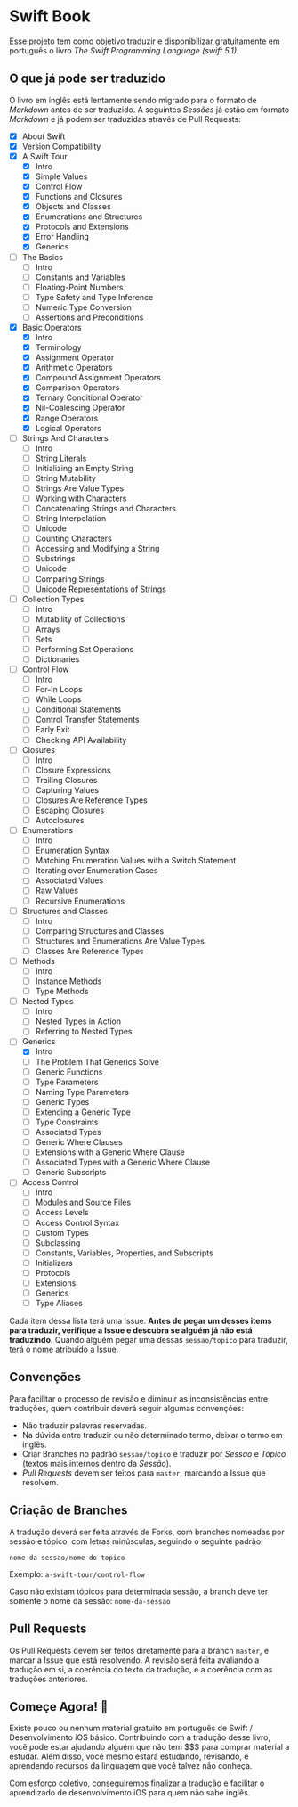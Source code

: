 # Swift Book

Esse projeto tem como objetivo traduzir e disponibilizar gratuitamente em português o livro *The Swift Programming Language (swift 5.1)*. 

## O que já pode ser traduzido

O livro em inglês está lentamente sendo migrado para o formato de *Markdown*  antes de ser traduzido. A seguintes *Sessões* já estão em formato *Markdown* e já podem ser traduzidas através de Pull Requests:

- [x] About Swift
- [x] Version Compatibility
- [x] A Swift Tour
  - [x] Intro
  - [x] Simple Values
  - [x] Control Flow
  - [x] Functions and Closures
  - [x] Objects and Classes
  - [x] Enumerations and Structures
  - [x] Protocols and Extensions
  - [x] Error Handling
  - [x] Generics
- [ ] The Basics
  - [ ] Intro
  - [ ] Constants and Variables
  - [ ] Floating-Point Numbers
  - [ ] Type Safety and Type Inference
  - [ ] Numeric Type Conversion
  - [ ] Assertions and Preconditions
- [x] Basic Operators
  - [x] Intro
  - [x] Terminology
  - [x] Assignment Operator
  - [x] Arithmetic Operators
  - [x] Compound Assignment Operators
  - [x] Comparison Operators
  - [x] Ternary Conditional Operator
  - [x] Nil-Coalescing Operator
  - [x] Range Operators
  - [x] Logical Operators
- [ ] Strings And Characters
  - [ ] Intro
  - [ ] String Literals
  - [ ] Initializing an Empty String
  - [ ] String Mutability
  - [ ] Strings Are Value Types
  - [ ] Working with Characters
  - [ ] Concatenating Strings and Characters
  - [ ] String Interpolation
  - [ ] Unicode
  - [ ] Counting Characters
  - [ ] Accessing and Modifying a String
  - [ ] Substrings
  - [ ] Unicode
  - [ ] Comparing Strings
  - [ ] Unicode Representations of Strings
- [ ] Collection Types
  - [ ] Intro
  - [ ] Mutability of Collections
  - [ ] Arrays
  - [ ] Sets
  - [ ] Performing Set Operations
  - [ ] Dictionaries
- [ ] Control Flow
  - [ ] Intro
  - [ ] For-In Loops
  - [ ] While Loops
  - [ ] Conditional Statements
  - [ ] Control Transfer Statements
  - [ ] Early Exit
  - [ ] Checking API Availability
- [ ] Closures
  - [ ] Intro
  - [ ] Closure Expressions
  - [ ] Trailing Closures
  - [ ] Capturing Values
  - [ ] Closures Are Reference Types
  - [ ] Escaping Closures
  - [ ] Autoclosures
- [ ] Enumerations
  - [ ] Intro
  - [ ] Enumeration Syntax
  - [ ] Matching Enumeration Values with a Switch Statement
  - [ ] Iterating over Enumeration Cases
  - [ ] Associated Values
  - [ ] Raw Values
  - [ ] Recursive Enumerations
- [ ] Structures and Classes
  - [ ] Intro
  - [ ] Comparing Structures and Classes
  - [ ] Structures and Enumerations Are Value Types
  - [ ] Classes Are Reference Types
- [ ] Methods
  - [ ] Intro
  - [ ] Instance Methods
  - [ ] Type Methods
- [ ] Nested Types
  - [ ] Intro
  - [ ] Nested Types in Action
  - [ ] Referring to Nested Types
- [ ] Generics
  - [x] Intro
  - [ ] The Problem That Generics Solve
  - [ ] Generic Functions
  - [ ] Type Parameters
  - [ ] Naming Type Parameters
  - [ ] Generic Types
  - [ ] Extending a Generic Type
  - [ ] Type Constraints
  - [ ] Associated Types
  - [ ] Generic Where Clauses
  - [ ] Extensions with a Generic Where Clause
  - [ ] Associated Types with a Generic Where Clause 
  - [ ] Generic Subscripts
- [ ] Access Control
  - [ ] Intro
  - [ ] Modules and Source Files
  - [ ] Access Levels
  - [ ] Access Control Syntax
  - [ ] Custom Types
  - [ ] Subclassing
  - [ ] Constants, Variables, Properties, and Subscripts 
  - [ ] Initializers
  - [ ] Protocols
  - [ ] Extensions
  - [ ] Generics
  - [ ] Type Aliases

Cada item dessa lista terá uma Issue. **Antes de pegar um desses items para traduzir, verifique a Issue e descubra se alguém já não está traduzindo**. Quando alguém pegar uma dessas `sessao/topico` para traduzir, terá o nome atribuído a Issue.

## Convenções

Para facilitar o processo de revisão e diminuir as inconsistências entre traduções, quem contribuir deverá seguir algumas convenções:

* Não traduzir palavras reservadas.
* Na dúvida entre traduzir ou não determinado termo, deixar o termo em inglês.
* Criar Branches no padrão `sessao/topico`  e traduzir por *Sessao* e *Tópico* (textos mais internos dentro da *Sessão*).
* *Pull Requests* devem ser feitos para `master`, marcando a Issue que resolvem.

## Criação de Branches

A tradução deverá ser feita através de Forks, com branches nomeadas por sessão e tópico, com letras minúsculas, seguindo o seguinte padrão:

`nome-da-sessao/nome-do-topico`

Exemplo:
`a-swift-tour/control-flow`

Caso não existam tópicos para determinada sessão, a branch deve ter somente o nome da sessão:
`nome-da-sessao`

## Pull Requests

Os Pull Requests devem ser feitos diretamente para a branch `master`, e marcar a Issue que está resolvendo. A revisão será feita avaliando a tradução em si, a coerência do texto da tradução, e a coerência com as traduções anteriores.

## Começe Agora! 🎉  

Existe pouco ou nenhum material gratuito em português de Swift / Desenvolvimento iOS básico. Contribuindo com a tradução desse livro, você pode estar ajudando alguém que não tem $$$ para comprar material a estudar. Além disso, você mesmo estará estudando, revisando, e aprendendo recursos da linguagem que você talvez não conheça.

Com esforço coletivo, conseguiremos finalizar a tradução e facilitar o aprendizado de desenvolvimento iOS para quem não sabe inglês. 
